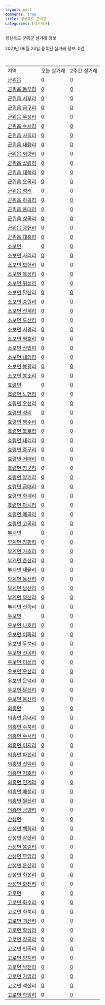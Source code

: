 ```yaml
---
layout: post
comments: true
title: 경상북도 군위군
categories: [실거래가]
---
```


경상북도 군위군 실거래 정보

2021년 06월 23일 등록된 실거래 정보: 0건

<script type="text/javascript">
  google.charts.load('current', {'packages':['corechart']});
  google.charts.setOnLoadCallback(drawChart);

  function drawChart() {
    var data = google.visualization.arrayToDataTable([['거래일', '매매', '전월세', '전매']]);

    var options = {
      title: '최근 유형별 거래량 추이',
      legend: { position: 'bottom' }
    };

    var chart = new google.visualization.LineChart(document.getElementById('columnchart_material'));
    chart.draw(data, (options));
  }
</script>

<div id="columnchart_material" style="width: 450px; margin-left: -35px"></div>
<br>
<table class="sortable">
  <tr>
    <td>지역</td>
    <td>오늘 실거래</td>
    <td>2주간 실거래</td>
  </tr>

  
  <tr class="item">
    <td><a href="4772025000.html">군위읍</a></td>
    <td><a href="4772025000.html">0</a></td>
    <td><a href="4772025000.html">0</a></td>
  </tr>
    

  <tr class="item">
    <td><a href="4772025021.html">군위읍 동부리</a></td>
    <td><a href="4772025021.html">0</a></td>
    <td><a href="4772025021.html">0</a></td>
  </tr>
    

  <tr class="item">
    <td><a href="4772025022.html">군위읍 서부리</a></td>
    <td><a href="4772025022.html">0</a></td>
    <td><a href="4772025022.html">0</a></td>
  </tr>
    

  <tr class="item">
    <td><a href="4772025023.html">군위읍 금구리</a></td>
    <td><a href="4772025023.html">0</a></td>
    <td><a href="4772025023.html">0</a></td>
  </tr>
    

  <tr class="item">
    <td><a href="4772025024.html">군위읍 무성리</a></td>
    <td><a href="4772025024.html">0</a></td>
    <td><a href="4772025024.html">0</a></td>
  </tr>
    

  <tr class="item">
    <td><a href="4772025025.html">군위읍 수서리</a></td>
    <td><a href="4772025025.html">0</a></td>
    <td><a href="4772025025.html">0</a></td>
  </tr>
    

  <tr class="item">
    <td><a href="4772025026.html">군위읍 사직리</a></td>
    <td><a href="4772025026.html">0</a></td>
    <td><a href="4772025026.html">0</a></td>
  </tr>
    

  <tr class="item">
    <td><a href="4772025027.html">군위읍 내량리</a></td>
    <td><a href="4772025027.html">0</a></td>
    <td><a href="4772025027.html">0</a></td>
  </tr>
    

  <tr class="item">
    <td><a href="4772025028.html">군위읍 외량리</a></td>
    <td><a href="4772025028.html">0</a></td>
    <td><a href="4772025028.html">0</a></td>
  </tr>
    

  <tr class="item">
    <td><a href="4772025029.html">군위읍 삽령리</a></td>
    <td><a href="4772025029.html">0</a></td>
    <td><a href="4772025029.html">0</a></td>
  </tr>
    

  <tr class="item">
    <td><a href="4772025030.html">군위읍 대북리</a></td>
    <td><a href="4772025030.html">0</a></td>
    <td><a href="4772025030.html">0</a></td>
  </tr>
    

  <tr class="item">
    <td><a href="4772025031.html">군위읍 오곡리</a></td>
    <td><a href="4772025031.html">0</a></td>
    <td><a href="4772025031.html">0</a></td>
  </tr>
    

  <tr class="item">
    <td><a href="4772025032.html">군위읍 정리</a></td>
    <td><a href="4772025032.html">0</a></td>
    <td><a href="4772025032.html">0</a></td>
  </tr>
    

  <tr class="item">
    <td><a href="4772025033.html">군위읍 하곡리</a></td>
    <td><a href="4772025033.html">0</a></td>
    <td><a href="4772025033.html">0</a></td>
  </tr>
    

  <tr class="item">
    <td><a href="4772025034.html">군위읍 용대리</a></td>
    <td><a href="4772025034.html">0</a></td>
    <td><a href="4772025034.html">0</a></td>
  </tr>
    

  <tr class="item">
    <td><a href="4772025035.html">군위읍 상곡리</a></td>
    <td><a href="4772025035.html">0</a></td>
    <td><a href="4772025035.html">0</a></td>
  </tr>
    

  <tr class="item">
    <td><a href="4772025036.html">군위읍 광현리</a></td>
    <td><a href="4772025036.html">0</a></td>
    <td><a href="4772025036.html">0</a></td>
  </tr>
    

  <tr class="item">
    <td><a href="4772025037.html">군위읍 대흥리</a></td>
    <td><a href="4772025037.html">0</a></td>
    <td><a href="4772025037.html">0</a></td>
  </tr>
    

  <tr class="item">
    <td><a href="4772031000.html">소보면</a></td>
    <td><a href="4772031000.html">0</a></td>
    <td><a href="4772031000.html">0</a></td>
  </tr>
    

  <tr class="item">
    <td><a href="4772031036.html">소보면 사리리</a></td>
    <td><a href="4772031036.html">0</a></td>
    <td><a href="4772031036.html">0</a></td>
  </tr>
    

  <tr class="item">
    <td><a href="4772031037.html">소보면 보현리</a></td>
    <td><a href="4772031037.html">0</a></td>
    <td><a href="4772031037.html">0</a></td>
  </tr>
    

  <tr class="item">
    <td><a href="4772031038.html">소보면 복성리</a></td>
    <td><a href="4772031038.html">0</a></td>
    <td><a href="4772031038.html">0</a></td>
  </tr>
    

  <tr class="item">
    <td><a href="4772031039.html">소보면 위성리</a></td>
    <td><a href="4772031039.html">0</a></td>
    <td><a href="4772031039.html">0</a></td>
  </tr>
    

  <tr class="item">
    <td><a href="4772031040.html">소보면 달산리</a></td>
    <td><a href="4772031040.html">0</a></td>
    <td><a href="4772031040.html">0</a></td>
  </tr>
    

  <tr class="item">
    <td><a href="4772031041.html">소보면 송원리</a></td>
    <td><a href="4772031041.html">0</a></td>
    <td><a href="4772031041.html">0</a></td>
  </tr>
    

  <tr class="item">
    <td><a href="4772031042.html">소보면 신계리</a></td>
    <td><a href="4772031042.html">0</a></td>
    <td><a href="4772031042.html">0</a></td>
  </tr>
    

  <tr class="item">
    <td><a href="4772031043.html">소보면 도산리</a></td>
    <td><a href="4772031043.html">0</a></td>
    <td><a href="4772031043.html">0</a></td>
  </tr>
    

  <tr class="item">
    <td><a href="4772031044.html">소보면 서경리</a></td>
    <td><a href="4772031044.html">0</a></td>
    <td><a href="4772031044.html">0</a></td>
  </tr>
    

  <tr class="item">
    <td><a href="4772031045.html">소보면 평호리</a></td>
    <td><a href="4772031045.html">0</a></td>
    <td><a href="4772031045.html">0</a></td>
  </tr>
    

  <tr class="item">
    <td><a href="4772031046.html">소보면 산법리</a></td>
    <td><a href="4772031046.html">0</a></td>
    <td><a href="4772031046.html">0</a></td>
  </tr>
    

  <tr class="item">
    <td><a href="4772031047.html">소보면 내의리</a></td>
    <td><a href="4772031047.html">0</a></td>
    <td><a href="4772031047.html">0</a></td>
  </tr>
    

  <tr class="item">
    <td><a href="4772031048.html">소보면 봉황리</a></td>
    <td><a href="4772031048.html">0</a></td>
    <td><a href="4772031048.html">0</a></td>
  </tr>
    

  <tr class="item">
    <td><a href="4772031049.html">소보면 봉소리</a></td>
    <td><a href="4772031049.html">0</a></td>
    <td><a href="4772031049.html">0</a></td>
  </tr>
    

  <tr class="item">
    <td><a href="4772032000.html">효령면</a></td>
    <td><a href="4772032000.html">0</a></td>
    <td><a href="4772032000.html">0</a></td>
  </tr>
    

  <tr class="item">
    <td><a href="4772032036.html">효령면 노행리</a></td>
    <td><a href="4772032036.html">0</a></td>
    <td><a href="4772032036.html">0</a></td>
  </tr>
    

  <tr class="item">
    <td><a href="4772032037.html">효령면 오천리</a></td>
    <td><a href="4772032037.html">0</a></td>
    <td><a href="4772032037.html">0</a></td>
  </tr>
    

  <tr class="item">
    <td><a href="4772032038.html">효령면 성리</a></td>
    <td><a href="4772032038.html">0</a></td>
    <td><a href="4772032038.html">0</a></td>
  </tr>
    

  <tr class="item">
    <td><a href="4772032039.html">효령면 병수리</a></td>
    <td><a href="4772032039.html">0</a></td>
    <td><a href="4772032039.html">0</a></td>
  </tr>
    

  <tr class="item">
    <td><a href="4772032040.html">효령면 불로리</a></td>
    <td><a href="4772032040.html">0</a></td>
    <td><a href="4772032040.html">0</a></td>
  </tr>
    

  <tr class="item">
    <td><a href="4772032041.html">효령면 내리리</a></td>
    <td><a href="4772032041.html">0</a></td>
    <td><a href="4772032041.html">0</a></td>
  </tr>
    

  <tr class="item">
    <td><a href="4772032042.html">효령면 중구리</a></td>
    <td><a href="4772032042.html">0</a></td>
    <td><a href="4772032042.html">0</a></td>
  </tr>
    

  <tr class="item">
    <td><a href="4772032043.html">효령면 거매리</a></td>
    <td><a href="4772032043.html">0</a></td>
    <td><a href="4772032043.html">0</a></td>
  </tr>
    

  <tr class="item">
    <td><a href="4772032044.html">효령면 장군리</a></td>
    <td><a href="4772032044.html">0</a></td>
    <td><a href="4772032044.html">0</a></td>
  </tr>
    

  <tr class="item">
    <td><a href="4772032045.html">효령면 장기리</a></td>
    <td><a href="4772032045.html">0</a></td>
    <td><a href="4772032045.html">0</a></td>
  </tr>
    

  <tr class="item">
    <td><a href="4772032046.html">효령면 금매리</a></td>
    <td><a href="4772032046.html">0</a></td>
    <td><a href="4772032046.html">0</a></td>
  </tr>
    

  <tr class="item">
    <td><a href="4772032047.html">효령면 화계리</a></td>
    <td><a href="4772032047.html">0</a></td>
    <td><a href="4772032047.html">0</a></td>
  </tr>
    

  <tr class="item">
    <td><a href="4772032048.html">효령면 마시리</a></td>
    <td><a href="4772032048.html">0</a></td>
    <td><a href="4772032048.html">0</a></td>
  </tr>
    

  <tr class="item">
    <td><a href="4772032049.html">효령면 매곡리</a></td>
    <td><a href="4772032049.html">0</a></td>
    <td><a href="4772032049.html">0</a></td>
  </tr>
    

  <tr class="item">
    <td><a href="4772032050.html">효령면 고곡리</a></td>
    <td><a href="4772032050.html">0</a></td>
    <td><a href="4772032050.html">0</a></td>
  </tr>
    

  <tr class="item">
    <td><a href="4772033000.html">부계면</a></td>
    <td><a href="4772033000.html">0</a></td>
    <td><a href="4772033000.html">0</a></td>
  </tr>
    

  <tr class="item">
    <td><a href="4772033029.html">부계면 창평리</a></td>
    <td><a href="4772033029.html">0</a></td>
    <td><a href="4772033029.html">0</a></td>
  </tr>
    

  <tr class="item">
    <td><a href="4772033030.html">부계면 가호리</a></td>
    <td><a href="4772033030.html">0</a></td>
    <td><a href="4772033030.html">0</a></td>
  </tr>
    

  <tr class="item">
    <td><a href="4772033031.html">부계면 춘산리</a></td>
    <td><a href="4772033031.html">0</a></td>
    <td><a href="4772033031.html">0</a></td>
  </tr>
    

  <tr class="item">
    <td><a href="4772033032.html">부계면 대율리</a></td>
    <td><a href="4772033032.html">0</a></td>
    <td><a href="4772033032.html">0</a></td>
  </tr>
    

  <tr class="item">
    <td><a href="4772033033.html">부계면 동산리</a></td>
    <td><a href="4772033033.html">0</a></td>
    <td><a href="4772033033.html">0</a></td>
  </tr>
    

  <tr class="item">
    <td><a href="4772033034.html">부계면 남산리</a></td>
    <td><a href="4772033034.html">0</a></td>
    <td><a href="4772033034.html">0</a></td>
  </tr>
    

  <tr class="item">
    <td><a href="4772033035.html">부계면 명산리</a></td>
    <td><a href="4772033035.html">0</a></td>
    <td><a href="4772033035.html">0</a></td>
  </tr>
    

  <tr class="item">
    <td><a href="4772033036.html">부계면 신화리</a></td>
    <td><a href="4772033036.html">0</a></td>
    <td><a href="4772033036.html">0</a></td>
  </tr>
    

  <tr class="item">
    <td><a href="4772034000.html">우보면</a></td>
    <td><a href="4772034000.html">0</a></td>
    <td><a href="4772034000.html">0</a></td>
  </tr>
    

  <tr class="item">
    <td><a href="4772034030.html">우보면 나호리</a></td>
    <td><a href="4772034030.html">0</a></td>
    <td><a href="4772034030.html">0</a></td>
  </tr>
    

  <tr class="item">
    <td><a href="4772034031.html">우보면 이화리</a></td>
    <td><a href="4772034031.html">0</a></td>
    <td><a href="4772034031.html">0</a></td>
  </tr>
    

  <tr class="item">
    <td><a href="4772034032.html">우보면 두북리</a></td>
    <td><a href="4772034032.html">0</a></td>
    <td><a href="4772034032.html">0</a></td>
  </tr>
    

  <tr class="item">
    <td><a href="4772034033.html">우보면 선곡리</a></td>
    <td><a href="4772034033.html">0</a></td>
    <td><a href="4772034033.html">0</a></td>
  </tr>
    

  <tr class="item">
    <td><a href="4772034034.html">우보면 미성리</a></td>
    <td><a href="4772034034.html">0</a></td>
    <td><a href="4772034034.html">0</a></td>
  </tr>
    

  <tr class="item">
    <td><a href="4772034035.html">우보면 모산리</a></td>
    <td><a href="4772034035.html">0</a></td>
    <td><a href="4772034035.html">0</a></td>
  </tr>
    

  <tr class="item">
    <td><a href="4772034036.html">우보면 문덕리</a></td>
    <td><a href="4772034036.html">0</a></td>
    <td><a href="4772034036.html">0</a></td>
  </tr>
    

  <tr class="item">
    <td><a href="4772034037.html">우보면 달산리</a></td>
    <td><a href="4772034037.html">0</a></td>
    <td><a href="4772034037.html">0</a></td>
  </tr>
    

  <tr class="item">
    <td><a href="4772034038.html">우보면 봉산리</a></td>
    <td><a href="4772034038.html">0</a></td>
    <td><a href="4772034038.html">0</a></td>
  </tr>
    

  <tr class="item">
    <td><a href="4772035000.html">의흥면</a></td>
    <td><a href="4772035000.html">0</a></td>
    <td><a href="4772035000.html">0</a></td>
  </tr>
    

  <tr class="item">
    <td><a href="4772035032.html">의흥면 읍내리</a></td>
    <td><a href="4772035032.html">0</a></td>
    <td><a href="4772035032.html">0</a></td>
  </tr>
    

  <tr class="item">
    <td><a href="4772035033.html">의흥면 수북리</a></td>
    <td><a href="4772035033.html">0</a></td>
    <td><a href="4772035033.html">0</a></td>
  </tr>
    

  <tr class="item">
    <td><a href="4772035034.html">의흥면 수서리</a></td>
    <td><a href="4772035034.html">0</a></td>
    <td><a href="4772035034.html">0</a></td>
  </tr>
    

  <tr class="item">
    <td><a href="4772035035.html">의흥면 이지리</a></td>
    <td><a href="4772035035.html">0</a></td>
    <td><a href="4772035035.html">0</a></td>
  </tr>
    

  <tr class="item">
    <td><a href="4772035036.html">의흥면 파전리</a></td>
    <td><a href="4772035036.html">0</a></td>
    <td><a href="4772035036.html">0</a></td>
  </tr>
    

  <tr class="item">
    <td><a href="4772035037.html">의흥면 신덕리</a></td>
    <td><a href="4772035037.html">0</a></td>
    <td><a href="4772035037.html">0</a></td>
  </tr>
    

  <tr class="item">
    <td><a href="4772035038.html">의흥면 지호리</a></td>
    <td><a href="4772035038.html">0</a></td>
    <td><a href="4772035038.html">0</a></td>
  </tr>
    

  <tr class="item">
    <td><a href="4772035039.html">의흥면 연계리</a></td>
    <td><a href="4772035039.html">0</a></td>
    <td><a href="4772035039.html">0</a></td>
  </tr>
    

  <tr class="item">
    <td><a href="4772035040.html">의흥면 매성리</a></td>
    <td><a href="4772035040.html">0</a></td>
    <td><a href="4772035040.html">0</a></td>
  </tr>
    

  <tr class="item">
    <td><a href="4772035041.html">의흥면 원산리</a></td>
    <td><a href="4772035041.html">0</a></td>
    <td><a href="4772035041.html">0</a></td>
  </tr>
    

  <tr class="item">
    <td><a href="4772035042.html">의흥면 금양리</a></td>
    <td><a href="4772035042.html">0</a></td>
    <td><a href="4772035042.html">0</a></td>
  </tr>
    

  <tr class="item">
    <td><a href="4772036000.html">산성면</a></td>
    <td><a href="4772036000.html">0</a></td>
    <td><a href="4772036000.html">0</a></td>
  </tr>
    

  <tr class="item">
    <td><a href="4772036028.html">산성면 백학리</a></td>
    <td><a href="4772036028.html">0</a></td>
    <td><a href="4772036028.html">0</a></td>
  </tr>
    

  <tr class="item">
    <td><a href="4772036029.html">산성면 삼산리</a></td>
    <td><a href="4772036029.html">0</a></td>
    <td><a href="4772036029.html">0</a></td>
  </tr>
    

  <tr class="item">
    <td><a href="4772036030.html">산성면 봉림리</a></td>
    <td><a href="4772036030.html">0</a></td>
    <td><a href="4772036030.html">0</a></td>
  </tr>
    

  <tr class="item">
    <td><a href="4772036031.html">산성면 무암리</a></td>
    <td><a href="4772036031.html">0</a></td>
    <td><a href="4772036031.html">0</a></td>
  </tr>
    

  <tr class="item">
    <td><a href="4772036032.html">산성면 운산리</a></td>
    <td><a href="4772036032.html">0</a></td>
    <td><a href="4772036032.html">0</a></td>
  </tr>
    

  <tr class="item">
    <td><a href="4772036033.html">산성면 화본리</a></td>
    <td><a href="4772036033.html">0</a></td>
    <td><a href="4772036033.html">0</a></td>
  </tr>
    

  <tr class="item">
    <td><a href="4772036034.html">산성면 화전리</a></td>
    <td><a href="4772036034.html">0</a></td>
    <td><a href="4772036034.html">0</a></td>
  </tr>
    

  <tr class="item">
    <td><a href="4772037000.html">고로면</a></td>
    <td><a href="4772037000.html">0</a></td>
    <td><a href="4772037000.html">0</a></td>
  </tr>
    

  <tr class="item">
    <td><a href="4772037032.html">고로면 화수리</a></td>
    <td><a href="4772037032.html">0</a></td>
    <td><a href="4772037032.html">0</a></td>
  </tr>
    

  <tr class="item">
    <td><a href="4772037033.html">고로면 화북리</a></td>
    <td><a href="4772037033.html">0</a></td>
    <td><a href="4772037033.html">0</a></td>
  </tr>
    

  <tr class="item">
    <td><a href="4772037034.html">고로면 괴산리</a></td>
    <td><a href="4772037034.html">0</a></td>
    <td><a href="4772037034.html">0</a></td>
  </tr>
    

  <tr class="item">
    <td><a href="4772037035.html">고로면 학성리</a></td>
    <td><a href="4772037035.html">0</a></td>
    <td><a href="4772037035.html">0</a></td>
  </tr>
    

  <tr class="item">
    <td><a href="4772037036.html">고로면 장곡리</a></td>
    <td><a href="4772037036.html">0</a></td>
    <td><a href="4772037036.html">0</a></td>
  </tr>
    

  <tr class="item">
    <td><a href="4772037037.html">고로면 인곡리</a></td>
    <td><a href="4772037037.html">0</a></td>
    <td><a href="4772037037.html">0</a></td>
  </tr>
    

  <tr class="item">
    <td><a href="4772037038.html">고로면 양지리</a></td>
    <td><a href="4772037038.html">0</a></td>
    <td><a href="4772037038.html">0</a></td>
  </tr>
    

  <tr class="item">
    <td><a href="4772037039.html">고로면 낙전리</a></td>
    <td><a href="4772037039.html">0</a></td>
    <td><a href="4772037039.html">0</a></td>
  </tr>
    

  <tr class="item">
    <td><a href="4772037040.html">고로면 가암리</a></td>
    <td><a href="4772037040.html">0</a></td>
    <td><a href="4772037040.html">0</a></td>
  </tr>
    

  <tr class="item">
    <td><a href="4772037041.html">고로면 석산리</a></td>
    <td><a href="4772037041.html">0</a></td>
    <td><a href="4772037041.html">0</a></td>
  </tr>
    

  <tr class="item">
    <td><a href="4772037042.html">고로면 학암리</a></td>
    <td><a href="4772037042.html">0</a></td>
    <td><a href="4772037042.html">0</a></td>
  </tr>
    


</table>


    